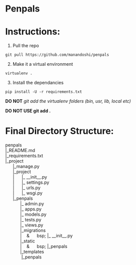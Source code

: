 # Penpals

# Instructions:

1. Pull the repo
```
git pull https://github.com/manandoshi/penpals
```

2. Make it a virtual environment
```
virtualenv .
```

3.  Install the dependancies
```
pip install -U -r requirements.txt
```

**DO NOT** *git add the virtualenv folders (bin, usr, lib, local etc)*

**DO NOT USE git add .**

# Final Directory Structure:

penpals  
|\_README.md  
|\_requirements.txt  
|\_project  
&nbsp;&nbsp;&nbsp;&nbsp;&nbsp;&nbsp;|\_manage.py  
&nbsp;&nbsp;&nbsp;&nbsp;&nbsp;&nbsp;|\_project  
&nbsp;&nbsp;&nbsp;&nbsp;&nbsp;&nbsp;|&nbsp;&nbsp;&nbsp;&nbsp;&nbsp;&nbsp;|\_ \_\_init\_\_.py  
&nbsp;&nbsp;&nbsp;&nbsp;&nbsp;&nbsp;|&nbsp;&nbsp;&nbsp;&nbsp;&nbsp;&nbsp;|\_ settings.py  
&nbsp;&nbsp;&nbsp;&nbsp;&nbsp;&nbsp;|&nbsp;&nbsp;&nbsp;&nbsp;&nbsp;&nbsp;|\_ urls.py  
&nbsp;&nbsp;&nbsp;&nbsp;&nbsp;&nbsp;|&nbsp;&nbsp;&nbsp;&nbsp;&nbsp;&nbsp;|\_ wsgi.py  
&nbsp;&nbsp;&nbsp;&nbsp;&nbsp;&nbsp;|\_penpals  
&nbsp;&nbsp;&nbsp;&nbsp;&nbsp;&nbsp;&nbsp;&nbsp;&nbsp;&nbsp;&nbsp;&nbsp;|\_ admin.py  
&nbsp;&nbsp;&nbsp;&nbsp;&nbsp;&nbsp;&nbsp;&nbsp;&nbsp;&nbsp;&nbsp;&nbsp;|\_ apps.py  
&nbsp;&nbsp;&nbsp;&nbsp;&nbsp;&nbsp;&nbsp;&nbsp;&nbsp;&nbsp;&nbsp;&nbsp;|\_ models.py  
&nbsp;&nbsp;&nbsp;&nbsp;&nbsp;&nbsp;&nbsp;&nbsp;&nbsp;&nbsp;&nbsp;&nbsp;|\_ tests.py  
&nbsp;&nbsp;&nbsp;&nbsp;&nbsp;&nbsp;&nbsp;&nbsp;&nbsp;&nbsp;&nbsp;&nbsp;|\_ views.py  
&nbsp;&nbsp;&nbsp;&nbsp;&nbsp;&nbsp;&nbsp;&nbsp;&nbsp;&nbsp;&nbsp;&nbsp;|\_migrations  
&nbsp;&nbsp;&nbsp;&nbsp;&nbsp;&nbsp;&nbsp;&nbsp;&nbsp;&nbsp;&nbsp;&nbsp;|&nbsp;&nbsp;&nbsp;&nbsp;&&nbsp;&nbsp;&nbsp;&nbsp;&nbsp;&nbsp;bsp;&nbsp;|\_ \_\_init\_\_.py  
&nbsp;&nbsp;&nbsp;&nbsp;&nbsp;&nbsp;&nbsp;&nbsp;&nbsp;&nbsp;&nbsp;&nbsp;|\_static  
&nbsp;&nbsp;&nbsp;&nbsp;&nbsp;&nbsp;&nbsp;&nbsp;&nbsp;&nbsp;&nbsp;&nbsp;|&nbsp;&nbsp;&nbsp;&nbsp;&&nbsp;&nbsp;&nbsp;&nbsp;&nbsp;&nbsp;bsp;&nbsp;|\_penpals  
&nbsp;&nbsp;&nbsp;&nbsp;&nbsp;&nbsp;&nbsp;&nbsp;&nbsp;&nbsp;&nbsp;&nbsp;|\_templates  
&nbsp;&nbsp;&nbsp;&nbsp;&nbsp;&nbsp;	&nbsp;&nbsp;&nbsp;&nbsp;&nbsp;&nbsp;|\_penpals  